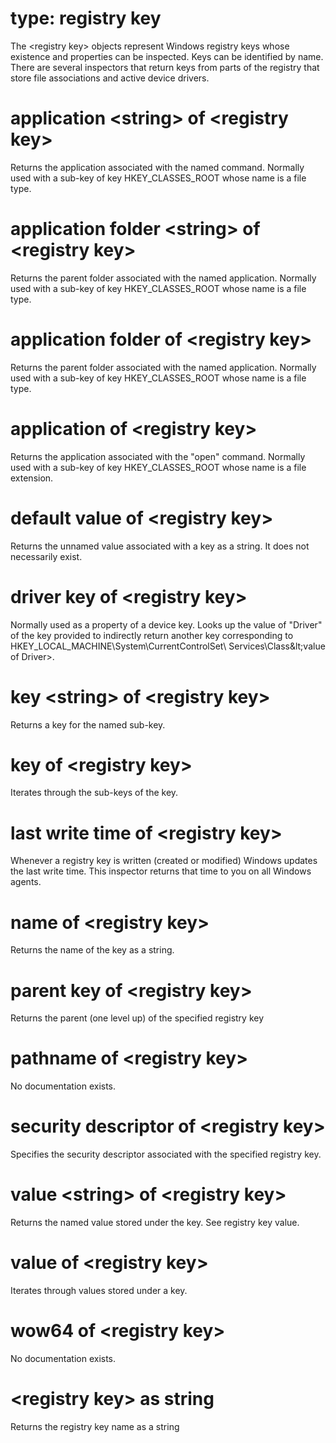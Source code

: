 # type: registry key

The &lt;registry key&gt; objects represent Windows registry keys whose existence and properties can be inspected. Keys can be identified by name. There are several inspectors that return keys from parts of the registry that store file associations and active device drivers.

# application &lt;string&gt; of &lt;registry key&gt;

Returns the application associated with the named command. Normally used with a sub-key of key HKEY_CLASSES_ROOT whose name is a file type.

# application folder &lt;string&gt; of &lt;registry key&gt;

Returns the parent folder associated with the named application. Normally used with a sub-key of key HKEY_CLASSES_ROOT whose name is a file type.

# application folder of &lt;registry key&gt;

Returns the parent folder associated with the named application. Normally used with a sub-key of key HKEY_CLASSES_ROOT whose name is a file type.

# application of &lt;registry key&gt;

Returns the application associated with the &quot;open&quot; command. Normally used with a sub-key of key HKEY_CLASSES_ROOT whose name is a file extension.

# default value of &lt;registry key&gt;

Returns the unnamed value associated with a key as a string. It does not necessarily exist.

# driver key of &lt;registry key&gt;

Normally used as a property of a device key. Looks up the value of &quot;Driver&quot; of the key provided to indirectly return another key corresponding to HKEY_LOCAL_MACHINE\System\CurrentControlSet\ Services\Class\&lt;value of Driver&gt;.

# key &lt;string&gt; of &lt;registry key&gt;

Returns a key for the named sub-key.

# key of &lt;registry key&gt;

Iterates through the sub-keys of the key.

# last write time of &lt;registry key&gt;

Whenever a registry key is written (created or modified) Windows updates the last write time. This inspector returns that time to you on all Windows agents.

# name of &lt;registry key&gt;

Returns the name of the key as a string.

# parent key of &lt;registry key&gt;

Returns the parent (one level up) of the specified registry key

# pathname of &lt;registry key&gt;

No documentation exists.

# security descriptor of &lt;registry key&gt;

Specifies the security descriptor associated with the specified registry key.

# value &lt;string&gt; of &lt;registry key&gt;

Returns the named value stored under the key. See registry key value.

# value of &lt;registry key&gt;

Iterates through values stored under a key.

# wow64 of &lt;registry key&gt;

No documentation exists.

# &lt;registry key&gt; as string

Returns the registry key name as a string

